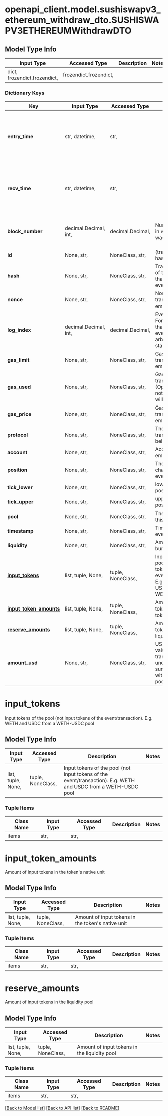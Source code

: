 # openapi_client.model.sushiswapv3_ethereum_withdraw_dto.SUSHISWAPV3ETHEREUMWithdrawDTO

## Model Type Info
Input Type | Accessed Type | Description | Notes
------------ | ------------- | ------------- | -------------
dict, frozendict.frozendict,  | frozendict.frozendict,  |  | 

### Dictionary Keys
Key | Input Type | Accessed Type | Description | Notes
------------ | ------------- | ------------- | ------------- | -------------
**entry_time** | str, datetime,  | str,  |  | [optional] value must conform to RFC-3339 date-time
**recv_time** | str, datetime,  | str,  |  | [optional] value must conform to RFC-3339 date-time
**block_number** | decimal.Decimal, int,  | decimal.Decimal,  | Number of block in which entity was recorded. | [optional] value must be a 64 bit integer
**id** | None, str,  | NoneClass, str,  | (transaction hash)-(log index) | [optional] 
**hash** | None, str,  | NoneClass, str,  | Transaction hash of the transaction that emitted this event | [optional] 
**nonce** | None, str,  | NoneClass, str,  | Nonce of the transaction that emitted this event | [optional] 
**log_index** | decimal.Decimal, int,  | decimal.Decimal,  | Event log index. For transactions that don&#x27;t emit event, create arbitrary index starting from 0 | [optional] value must be a 32 bit integer
**gas_limit** | None, str,  | NoneClass, str,  | Gas limit of the transaction that emitted this event | [optional] 
**gas_used** | None, str,  | NoneClass, str,  | Gas used in this transaction. (Optional because not every chain will support this) | [optional] 
**gas_price** | None, str,  | NoneClass, str,  | Gas price of the transaction that emitted this event | [optional] 
**protocol** | None, str,  | NoneClass, str,  | The protocol this transaction belongs to | [optional] 
**account** | None, str,  | NoneClass, str,  | Account that emitted this event | [optional] 
**position** | None, str,  | NoneClass, str,  | The user position changed by this event | [optional] 
**tick_lower** | None, str,  | NoneClass, str,  | lower tick of position | [optional] 
**tick_upper** | None, str,  | NoneClass, str,  | upper tick of position | [optional] 
**pool** | None, str,  | NoneClass, str,  | The pool involving this event | [optional] 
**timestamp** | None, str,  | NoneClass, str,  | Timestamp of this event | [optional] 
**liquidity** | None, str,  | NoneClass, str,  | Amount of liquidity burned | [optional] 
**[input_tokens](#input_tokens)** | list, tuple, None,  | tuple, NoneClass,  | Input tokens of the pool (not input tokens of the event/transaction). E.g. WETH and USDC from a WETH-USDC pool | [optional] 
**[input_token_amounts](#input_token_amounts)** | list, tuple, None,  | tuple, NoneClass,  | Amount of input tokens in the token&#x27;s native unit | [optional] 
**[reserve_amounts](#reserve_amounts)** | list, tuple, None,  | tuple, NoneClass,  | Amount of input tokens in the liquidity pool | [optional] 
**amount_usd** | None, str,  | NoneClass, str,  | USD-normalized value of the transaction of the underlying (e.g. sum of tokens withdrawn from a pool) | [optional] 

# input_tokens

Input tokens of the pool (not input tokens of the event/transaction). E.g. WETH and USDC from a WETH-USDC pool

## Model Type Info
Input Type | Accessed Type | Description | Notes
------------ | ------------- | ------------- | -------------
list, tuple, None,  | tuple, NoneClass,  | Input tokens of the pool (not input tokens of the event/transaction). E.g. WETH and USDC from a WETH-USDC pool | 

### Tuple Items
Class Name | Input Type | Accessed Type | Description | Notes
------------- | ------------- | ------------- | ------------- | -------------
items | str,  | str,  |  | 

# input_token_amounts

Amount of input tokens in the token's native unit

## Model Type Info
Input Type | Accessed Type | Description | Notes
------------ | ------------- | ------------- | -------------
list, tuple, None,  | tuple, NoneClass,  | Amount of input tokens in the token&#x27;s native unit | 

### Tuple Items
Class Name | Input Type | Accessed Type | Description | Notes
------------- | ------------- | ------------- | ------------- | -------------
items | str,  | str,  |  | 

# reserve_amounts

Amount of input tokens in the liquidity pool

## Model Type Info
Input Type | Accessed Type | Description | Notes
------------ | ------------- | ------------- | -------------
list, tuple, None,  | tuple, NoneClass,  | Amount of input tokens in the liquidity pool | 

### Tuple Items
Class Name | Input Type | Accessed Type | Description | Notes
------------- | ------------- | ------------- | ------------- | -------------
items | str,  | str,  |  | 

[[Back to Model list]](../../README.md#documentation-for-models) [[Back to API list]](../../README.md#documentation-for-api-endpoints) [[Back to README]](../../README.md)

